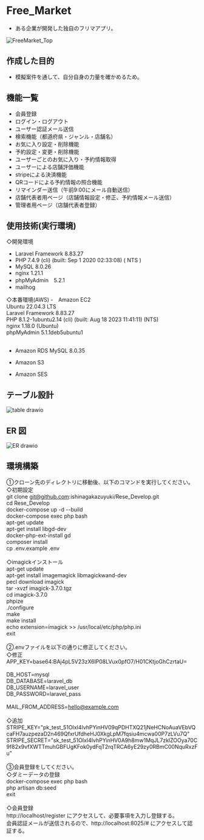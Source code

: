 # Free_Market

- ある企業が開発した独自のフリマアプリ。

![FreeMarket_Top](https://github.com/ishinagakazuyuki/Free_Market/assets/135584828/6452348e-be60-428f-8cdc-c245c86ca3d0)

## 作成した目的

- 模擬案件を通して、自分自身の力量を確かめるため。

## 機能一覧

- 会員登録
- ログイン・ログアウト
- ユーザー認証メール送信
- 検索機能（都道府県・ジャンル・店舗名）
- お気に入り設定・削除機能
- 予約設定・変更・削除機能
- ユーザーごとのお気に入り・予約情報取得
- ユーザーによる店舗評価機能
- stripeによる決済機能
- QRコードによる予約情報の照合機能
- リマインダー送信（午前9:00にメール自動送信）
- 店舗代表者用ページ（店舗情報設定・修正、予約情報メール送信）
- 管理者用ページ（店舗代表者登録）

## 使用技術(実行環境)
◇開発環境
- Laravel Framework 8.83.27
- PHP 7.4.9 (cli) (built: Sep  1 2020 02:33:08) ( NTS )
- MySQL 8.0.26
- nginx 1.21.1
- phpMyAdmin　5.2.1
- mailhog

◇本番環境(AWS)
-　Amazon EC2<br>
Ubuntu 22.04.3 LTS<br>
Laravel Framework 8.83.27<br>
PHP 8.1.2-1ubuntu2.14 (cli) (built: Aug 18 2023 11:41:11) (NTS)<br>
nginx 1.18.0 (Ubuntu)<br>
phpMyAdmin 5.1.1deb5ubuntu1<br>
<br>
- Amazon RDS
MySQL 8.0.35<br>
 
- Amazon S3
- Amazon SES
## テーブル設計

![table drawio](https://github.com/ishinagakazuyuki/Free_Market/assets/135584828/18a0af1a-db32-4160-8ff0-e657a020f56a)

## ER 図

![ER drawio](https://github.com/ishinagakazuyuki/Free_Market/assets/135584828/1d814bd2-8bff-4f93-8fa8-d722c43d5b81)

## 環境構築

①クローン先のディレクトリに移動後、以下のコマンドを実行してください。<br>
◇初期設定<br>
   git clone git@github.com:ishinagakazuyuki/Rese_Develop.git<br>
   cd Rese_Develop<br>
   docker-compose up -d --build<br>
   docker-compose exec php bash<br>
   apt-get update<br>
   apt-get install libgd-dev<br>
   docker-php-ext-install gd<br>
   composer install<br>
   cp .env.example .env<br>
   <br>
◇imagickインストール<br>
   apt-get update<br>
   apt-get install imagemagick libmagickwand-dev<br>
   pecl download imagick<br>
   tar -xvzf imagick-3.7.0.tgz<br>
   cd imagick-3.7.0<br>
   phpize<br>
   ./configure<br>
   make<br>
   make install<br>
   echo extension=imagick >> /usr/local/etc/php/php.ini<br>
   exit<br>
   <br>
②.envファイルを以下の通りに修正してください。<br>
◇修正<br>
   APP_KEY=base64:BAj4pL5V23zX6lP08LVux0pfO7/H01CKtjoGhCzrtaU=<br>
   <br>
   DB_HOST=mysql<br>
   DB_DATABASE=laravel_db<br>
   DB_USERNAME=laravel_user<br>
   DB_PASSWORD=laravel_pass<br>
   <br>
   MAIL_FROM_ADDRESS=hello@example.com<br>
   <br>
◇追加<br>
   STRIPE_KEY="pk_test_51OIxl4IvhPYinHV09qPDHTXQ21jNeHCNoAuaVEbVQcaFH7auzpezaD2n469QfxrUfdheHJ0XkgLpM7fqsiu4mcwa00P7zLVu7Q"<br>
   STRIPE_SECRET="sk_test_51OIxl4IvhPYinHV0A9h8mw1MqJL7zklZOOya70C9f82x9vfXWTTmuhGBFUgKFok0ydFqT2rqTRCA6yE29zy0RBmC00NquRxzFu" <br>
   <br>
③会員登録をしてください。<br>
◇ダミーデータの登録<br>
   docker-compose exec php bash<br>
   php artisan db:seed<br>
   exit<br>
   <br>
◇会員登録<br>
   http://localhost/register にアクセスして、必要事項を入力し登録する。<br>
   会員認証メールが送信されるので、http://localhost:8025/# にアクセスして認証する。<br>
